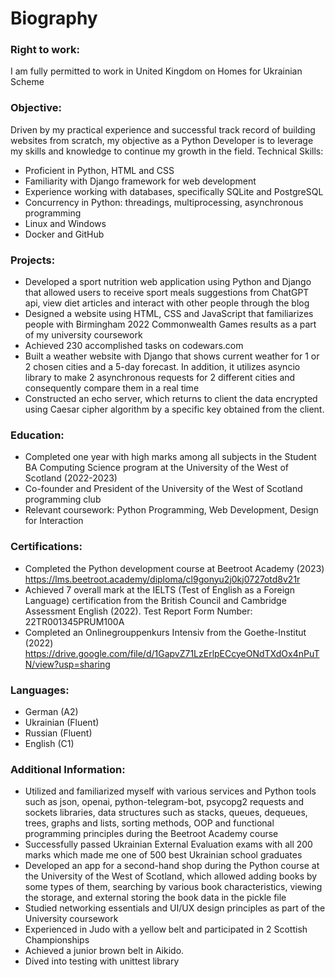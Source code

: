 # Biography

### Right to work:
I am fully permitted to work in United Kingdom on Homes for Ukrainian Scheme

### Objective:
Driven by my practical experience and successful track record of building websites from scratch, my objective as a Python Developer is to leverage my skills and knowledge to continue my growth in the field.
Technical Skills:
- 	Proficient in Python, HTML and CSS
- 	Familiarity with Django framework for web development
- 	Experience working with databases, specifically SQLite and PostgreSQL
- 	Concurrency in Python: threadings, multiprocessing, asynchronous programming
- 	Linux and Windows
- 	Docker and GitHub

### Projects:
- 	Developed a sport nutrition web application using Python and Django that allowed users to receive sport meals suggestions from ChatGPT api, view diet articles and interact with other people through the blog
- 	Designed a website using HTML, CSS and JavaScript that familiarizes people with Birmingham 2022 Commonwealth Games results as a part of my university coursework
- 	Achieved 230 accomplished tasks on codewars.com
- 	Built a weather website with Django that shows current weather for 1 or 2 chosen cities and a 5-day forecast. In addition, it utilizes asyncio library to make 2 asynchronous requests for 2 different cities and consequently compare them in a real time
- 	Constructed an echo server, which returns to client the data encrypted using Caesar cipher algorithm by a specific key obtained from the client.

### Education:
- 	Completed one year with high marks among all subjects in the Student BA Computing Science program at the University of the West of Scotland (2022-2023)
- 	Co-founder and President of the University of the West of Scotland programming club
- 	Relevant coursework: Python Programming, Web Development, Design for Interaction

### Certifications:
- 	Completed the Python development course at Beetroot Academy (2023) https://lms.beetroot.academy/diploma/cl9gonyu2j0kj0727otd8v21r
- 	Achieved 7 overall mark at the IELTS (Test of English as a Foreign Language) certification from the British Council and Cambridge Assessment English (2022). Test Report Form Number: 22TR001345PRUM100A
- 	Completed an Onlinegrouppenkurs Intensiv from the Goethe-Institut (2022) https://drive.google.com/file/d/1GapvZ71LzErlpECcyeONdTXdOx4nPuTN/view?usp=sharing


### Languages:
- 	German (A2)
- 	Ukrainian (Fluent)
- 	Russian (Fluent)
- 	English  (C1)

### Additional Information:
- 	Utilized and familiarized myself with various services and Python tools such as json, openai, python-telegram-bot, psycopg2 requests and sockets libraries, data structures such as stacks, queues, dequeues, trees, graphs and lists, sorting methods, OOP and functional programming principles during the Beetroot Academy course
- 	Successfully passed Ukrainian External Evaluation exams with all 200 marks which made me one of 500 best Ukrainian school graduates
- 	Developed an app for a second-hand shop during the Python course at the University of the West of Scotland, which allowed adding books by some types of them, searching by various book characteristics, viewing the storage, and external storing the book data in the pickle file
- 	Studied networking essentials and UI/UX design principles as part of the University coursework
- 	Experienced in Judo with a yellow belt and participated in 2 Scottish Championships
- 	Achieved a junior brown belt in Aikido.
- 	Dived into testing with unittest library

